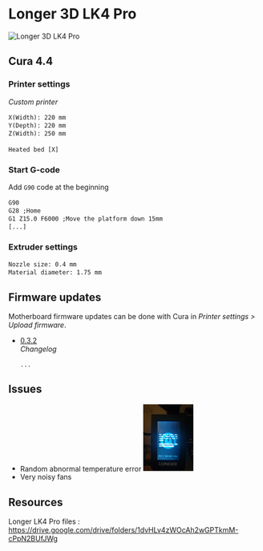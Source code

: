 # Longer 3D LK4 Pro

![Longer 3D LK4 Pro](http://www.longer3d.com/data/watermark/20190910/5d76fc6eb8592.jpg)

## Cura 4.4

### Printer settings
_Custom printer_
````
X(Width): 220 mm
Y(Depth): 220 mm
Z(Width): 250 mm

Heated bed [X] 
````

### Start G-code

Add `G90` code at the beginning
````
G90
G28 ;Home
G1 Z15.0 F6000 ;Move the platform down 15mm
[...]
````

### Extruder settings

````
Nozzle size: 0.4 mm
Material diameter: 1.75 mm
````
## Firmware updates

Motherboard firmware updates can be done with Cura in _Printer settings > Upload firmware_.

* [0.3.2](./files/LK4_Pro0.3.2.hex)  
    _Changelog_
    ````
    ...
    ````


## Issues

- Random abnormal temperature error
    <img src="./files/abnormalETemp.jpg" width=100/>
- Very noisy fans

## Resources

Longer LK4 Pro files : https://drive.google.com/drive/folders/1dvHLv4zWOcAh2wGPTkmM-cPpN2BUfJWg
